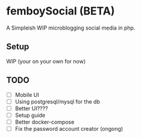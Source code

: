 # femboySocial (BETA)
A Simpleish WIP microblogging social media in php.

## Setup
WIP (your on your own for now)

## TODO
- [ ] Mobile UI
- [ ] Using postgresql/mysql for the db
- [ ] Better UI????
- [ ] Setup guide
- [ ] Better docker-compose
- [ ] Fix the password account creator (ongong)